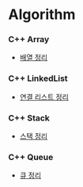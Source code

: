 # Algorithm

### C++ Array

- [배열 정리](https://secretive-bath-afa.notion.site/Array-0a4fb9b03e284f9a851b9e508a2fc9ca)


### C++ LinkedList

- [연결 리스트 정리](https://secretive-bath-afa.notion.site/Linked-List-ebc8035b7196405f830c5379fad3a494)

### C++ Stack

- [스택 정리](https://secretive-bath-afa.notion.site/Stack-837daa7bdc414de3bce2920cf96f2dfd)

### C++ Queue

- [큐 정리](https://secretive-bath-afa.notion.site/Queue-8eeefd030320433383441d7cd77d63db)